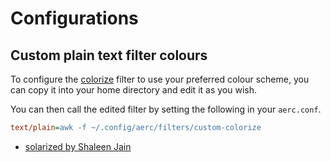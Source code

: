 # Configurations

## Custom plain text filter colours

To configure the
[colorize](https://git.sr.ht/~rjarry/aerc/tree/master/item/filters/colorize)
filter to use your preferred colour scheme, you can copy it into your home
directory and edit it as you wish.

You can then call the edited filter by setting the following in your
`aerc.conf`.

```ini
text/plain=awk -f ~/.config/aerc/filters/custom-colorize
```

- [solarized by Shaleen Jain](https://lists.sr.ht/~rjarry/aerc-devel/patches/30119#%3C20220310045758.228592-1-shaleen@jain.sh%3E+filters/colorize)
